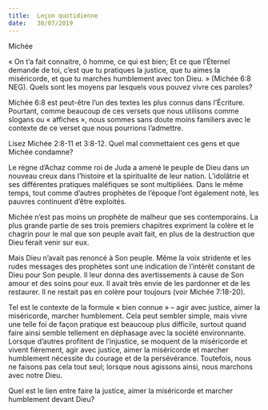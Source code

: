```yaml
---
title:  Leçon quotidienne
date:   30/07/2019
---
```


Michée

« On t’a fait connaitre, ô homme, ce qui est bien; Et ce que l’Éternel demande de toi, c’est que tu pratiques la justice, que tu aimes la miséricorde, et que tu marches humblement avec ton Dieu. » (Michée 6:8 NEG). Quels sont les moyens par lesquels vous pouvez vivre ces paroles?

Michée 6:8 est peut-être l’un des textes les plus connus dans l’Écriture. Pourtant, comme beaucoup de ces versets que nous utilisons comme slogans ou « affiches », nous sommes sans doute moins familiers avec le contexte de ce verset que nous pourrions l’admettre.

Lisez Michée 2:8-11 et 3:8-12. Quel mal commettaient ces gens et que Michée condamne?

Le règne d’Achaz comme roi de Juda a amené le peuple de Dieu dans un nouveau creux dans l’histoire et la spiritualité de leur nation. L’idolâtrie et ses différentes pratiques maléfiques se sont multipliées. Dans le même temps, tout comme d’autres prophètes de l’époque l’ont également noté, les pauvres continuent d’être exploités.

Michée n’est pas moins un prophète de malheur que ses contemporains. La plus grande partie de ses trois premiers chapitres expriment la colère et le chagrin pour le mal que son peuple avait fait, en plus de la destruction que Dieu ferait venir sur eux.

Mais Dieu n’avait pas renoncé à Son peuple. Même la voix stridente et les rudes messages des prophètes sont une indication de l’intérêt constant de Dieu pour Son peuple. Il leur donna des avertissements à cause de Son amour et des soins pour eux. Il avait très envie de les pardonner et de les restaurer. Il ne restait pas en colère pour toujours (voir Michée 7:18-20).

Tel est le contexte de la formule « bien connue » – agir avec justice, aimer la miséricorde, marcher humblement. Cela peut sembler simple, mais vivre une telle foi de façon pratique est beaucoup plus difficile, surtout quand faire ainsi semble tellement en déphasage avec la société environnante. Lorsque d’autres profitent de l’injustice, se moquent de la miséricorde et vivent fièrement, agir avec justice, aimer la miséricorde et marcher humblement nécessite du courage et de la persévérance. Toutefois, nous ne faisons pas cela tout seul; lorsque nous agissons ainsi, nous marchons avec notre Dieu.

Quel est le lien entre faire la justice, aimer la miséricorde et marcher humblement devant Dieu?